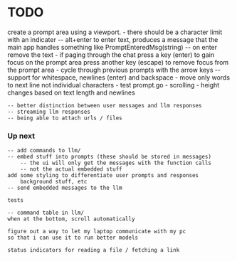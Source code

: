 # TODO

create a prompt area using a viewport. 
    - there should be a character limit with an indicater
    -- alt+enter to enter text, produces a message that the main app handles
        something like PromptEnteredMsg(string)
    -- on enter remove the text
    - if paging through the chat press a key (enter) to gain focus on the prompt area
      press another key (escape) to remove focus from the prompt area
    - cycle through previous prompts with the arrow keys
    -- support for whitespace, newlines (enter) and backspace
    - move only words to next line not individual characters
    - test prompt.go
    - scrolling
    - height changes based on text length and newlines

    -- better distinction between user messages and llm responses
    -- streaming llm responses
    -- being able to attach urls / files

### Up next
    -- add commands to llm/
    -- embed stuff into prompts (these should be stored in messages)
        -- the ui will only get the messages with the function calls
        -- not the actual embedded stuff
    add some styling to differentiate user prompts and responses
        background stuff, etc
    -- send embedded messages to the llm

    tests

    -- command table in llm/
    when at the bottom, scroll automatically

    figure out a way to let my laptop communicate with my pc
    so that i can use it to run better models

    status indicators for reading a file / fetching a link
